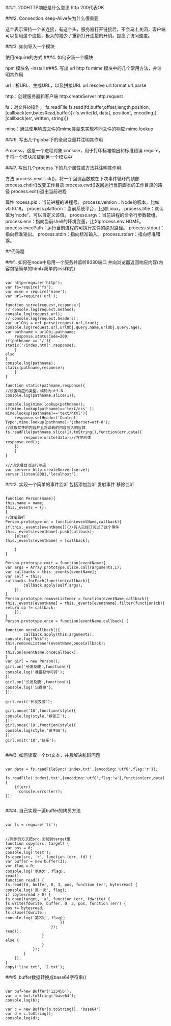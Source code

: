 ###1. 200HTTP响应是什么意思
http 200代表OK

###2. Connection:Keep-Alive头为什么很重要

这个表示保持一个长连接，有这个头，服务器打开链接后，不会马上关闭，客户端可以复用这个连接，极大的减少了重新打开连接的开销。提高了访问速度。

###3. 如何导入一个模块

使用require的方式
###4. 如何安装一个模块

npm 模块名 -install
###5. 写出 url http fs mime 模块中的几个常用方法，并注明其作用

url：析URL、生成URL，以及拼接URL
url.resolve
url.format
 url.parse

http：创建服务器和客户端
http.createServer
http.request

fs：对文件io操作。
fs.readFile
fs.read(fd,buffer,offset,length,position,[callback(err,bytesRead,buffer)])
fs.write(fd, data[, position[, encoding]], [callback(err, written, string)])

mine：通过使用响应文件的mime类型来实现不同文件的响应
mime.lookup

###6. 写出几个global下的全局变量并注明其作用

Process，这是一个进程对象
console，用于打印标准输出和标准错误
require，于将一个模块加载到另一个模块中

###7. 写出几个process 下的几个属性或方法并注明其作用

方法
process.nextTick()，将一个回调函数放在下次事件循环的顶部
process.chdir()改变工作目录
process.cwd()返回运行当前脚本的工作目录的路径
process.exit()退出当前进程

属性
rocess.pid：当前进程的进程号。
process.version：Node的版本，比如v0.10.18。
process.platform：当前系统平台，比如Linux。
process.title：默认值为“node”，可以自定义该值。
process.argv：当前进程的命令行参数数组。
process.env：指向当前shell的环境变量，比如process.env.HOME。
process.execPath：运行当前进程的可执行文件的绝对路径。
process.stdout：指向标准输出。
process.stdin：指向标准输入。
process.stderr：指向标准错误。

##代码题

###1. 如何在node中启用一个服务并监听8080端口 并向浏览器返回响应内容(内容包括简单的html+简单的css样式)
<pre><code>
var http=require('http');
var fs=require('fs');
var mime = require('mime');
var url=require('url');

function serve(request,response){
// console.log(request.method);
console.log(request.url);
// console.log(request.headers);
var urlObj = url.parse(request.url,true);
console.log(request.url,urlObj.query.name,urlObj.query.age);
var pathname = urlObj.pathname;
    response.statusCode=200;
if(pathname == '/'){
static('/index.html',response);
    }
else
{
console.log(pathname);
static(pathname,response);
    }
}

function static(pathname,response){
//设置响应的类型，编码为utf-8
console.log(pathname.slice(1));

console.log(mime.lookup(pathname));
if(mime.lookup(pathname)=='text/css' || mime.lookup(pathname)=='text/html'){
    response.setHeader('Content-Type',mime.lookup(pathname)+';charset=utf-8');
//读取文件的内容并且将读到的内容写入响应体
fs.readFile(pathname.slice(1).toString(),function(err,data){
        response.write(data);//写响应体
response.end();
    })
    }
}

///请求后自动进行响应
var server= http.createServer(serve);
server.listen(8081,'localhost');
</code></pre>

###2. 实现一个简单的事件监听 包括添加监听 发射事件 移除监听
<pre><code>
function Person(name){
this.name = name;
this._events = {};
}
//注册监听
Person.prototype.on = function(eventName,callback){
if(this._events[eventName]){//有人已经订阅过了这个事件
this._events[eventName].push(callback);
    }else{
this._events[eventName] = [callback];

    }
}

Person.prototype.emit = function(eventName){
var args = Array.prototype.slice.call(arguments,1);
var callbacks = this._events[eventName];
var self = this;
callbacks.forEach(function(callback){
        callback.apply(self,args);
    });
}
Person.prototype.removeListener = function(eventName,callback){
this._events[eventName] = this._events[eventName].filter(function(cb){
return cb != callback;
    });
}
Person.prototype.once = function(eventName,callback) {

function onceCallback(){
        callback.apply(this,arguments);
console.log("kkk");
this.removeListener(eventName,onceCallback);
    }
this.on(eventName,onceCallback);
}
var girl = new Person();
girl.on('长发及腰',function(){
console.log('我要娶你可好');
});
girl.on('长发及腰',function(){
console.log('记得撩');
});

girl.emit('长发及腰');

girl.once('18',function(style){
console.log(style,'嫁张三');
});
girl.once('18',function(style){
console.log(style,'嫁李四');
});
girl.emit('18','快乐');

</code></pre>



###3. 如何读取一个txt文本，并且解决乱码问题
<pre><code>
var data = fs.readFileSync('index.txt',{encoding:'utf8',flag:'r'});

fs.readFile('index1.txt',{encoding:'utf8',flag:'w'},function(err,data){
    if(err)
      console.error(err);
});

</code></pre>
###4. 自己实现一遍buffer的拷贝方法
<pre><code>
var fs = require('fs');


//同步的方式把src 复制到target里
function copy(src, target) {
var pos = 0;
console.log('test');
fs.open(src, 'r', function (err, fd) {
var buffer = new buffer(3);
var flag = 0;
console.log('第0次', flag);
read();
function read() {
fs.read(fd, buffer, 0, 3, pos, function (err, bytesread) {
console.log('第一次', flag);
if (bytesread > 0) {
fs.open(target, 'a', function (err, fdwrite) {
fs.write(fdwrite, buffer, 0, 3, pos, function (err) {
pos += bytesread;
fs.close(fdwrite);
console.log('第2次', flag);
                        })
                    });
read();
                }
else {
                }
            });
        }
    });
}
copy('line.txt', '2.txt');
</code></pre>

###5. buffer数据转换成base64字符串()
<pre><code>
var buf=new Buffer('123456');
var b = buf.toString('base64');
console.log(b);

var c = new Buffer(b.toString(), 'base64')
var d = c.toString();
console.log(d);
</code></pre>










